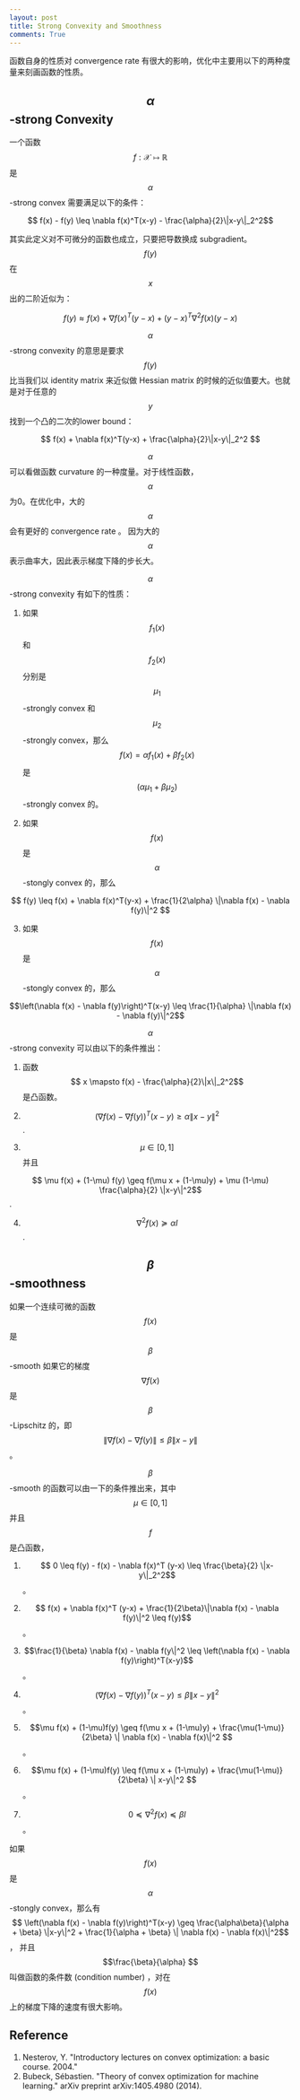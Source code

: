 ```yaml
---
layout: post
title: Strong Convexity and Smoothness
comments: True
---
```


函数自身的性质对 convergence rate 有很大的影响，优化中主要用以下的两种度量来刻画函数的性质。

## $$ \alpha$$-strong Convexity

一个函数 $$ f: \mathcal{X} \mapsto \mathbb{R} $$ 是 $$ \alpha$$-strong convex 需要满足以下的条件：

$$ f(x) - f(y) \leq \nabla f(x)^T(x-y) - \frac{\alpha}{2}\|x-y\|_2^2$$

其实此定义对不可微分的函数也成立，只要把导数换成 subgradient。$$f(y) $$在 $$ x$$出的二阶近似为：

$$ f(y) \approx f(x) + \nabla f(x)^T(y-x) + (y-x)^T\nabla^2f(x)(y-x)$$

$$ \alpha$$-strong convexity 的意思是要求 $$f(y)$$ 比当我们以 identity matrix 来近似做 Hessian matrix 的时候的近似值要大。也就是对于任意的$$y$$ 找到一个凸的二次的lower bound： 

$$ f(x)  + \nabla f(x)^T(y-x) + \frac{\alpha}{2}\|x-y\|_2^2 $$

$$\alpha$$可以看做函数 curvature 的一种度量。对于线性函数，$$\alpha$$为0。在优化中，大的 $$ \alpha$$会有更好的 convergence rate 。 因为大的 $$ \alpha$$ 表示曲率大，因此表示梯度下降的步长大。


$$\alpha$$-strong convexity 有如下的性质：

1. 如果 $$ f_1(x)$$ 和 $$ f_2(x)$$ 分别是 $$ \mu_{1}$$-strongly convex 和 $$ \mu_{2}$$-strongly convex，那么 $$ f(x) = \alpha f_1(x) + \beta f_2(x)$$ 是 $$ (\alpha \mu_1 + \beta \mu_2)$$-strongly convex 的。

2. 如果 $$ f(x) $$是 $$ \alpha$$-stongly convex 的，那么 

$$ f(y) \leq f(x) + \nabla f(x)^T(y-x) + \frac{1}{2\alpha} \|\nabla f(x) - \nabla f(y)\|^2 $$

3. 如果 $$ f(x) $$是 $$ \alpha$$-stongly convex 的，那么 

$$\left(\nabla f(x) - \nabla f(y)\right)^T(x-y) \leq \frac{1}{\alpha} \|\nabla f(x) - \nabla f(y)\|^2$$

$$\alpha$$-strong convexity 可以由以下的条件推出：

1. 函数 $$ x \mapsto f(x) - \frac{\alpha}{2}\|x\|_2^2$$  是凸函数。

2. $$ \left(\nabla f(x) - \nabla f(y)\right)^T(x-y) \geq \alpha \|x-y\|^2 $$.

3. $$ \mu \in [0,1]$$ 并且

 $$ \mu f(x) + (1-\mu) f(y) \geq f(\mu x + (1-\mu)y) + \mu (1-\mu) \frac{\alpha}{2} \|x-y\|^2$$.

4. $$\nabla^2 f(x) \succeq \alpha I$$.


## $$ \beta$$-smoothness
如果一个连续可微的函数 $$ f(x)$$  是 $$ \beta$$-smooth 如果它的梯度 $$ \nabla f(x)$$ 是 $$ \beta$$-Lipschitz 的，即 $$ \|\nabla f(x) - \nabla f(y)\| \leq \beta \|x -y\|$$。

$$ \beta$$-smooth 的函数可以由一下的条件推出来，其中 $$ \mu \in [0, 1]$$并且 $$f$$ 是凸函数，
1. $$ 0 \leq f(y) - f(x) - \nabla f(x)^T (y-x) \leq \frac{\beta}{2} \|x-y\|_2^2$$ 。

2. $$ f(x) + \nabla f(x)^T (y-x) + \frac{1}{2\beta}\|\nabla f(x) - \nabla f(y)\|^2 \leq f(y)$$。

3. $$\frac{1}{\beta} \nabla f(x) - \nabla f(y\|^2 \leq \left(\nabla f(x) - \nabla f(y)\right)^T(x-y)$$。

4. $$\left(\nabla f(x) - \nabla f(y)\right)^T(x-y) \leq \beta \|x-y\|^2$$。

5. $$\mu f(x) + (1-\mu)f(y) \geq f(\mu x + (1-\mu)y) + \frac{\mu(1-\mu)}{2\beta} \| \nabla f(x) - \nabla f(x)\|^2 $$。
6. $$\mu f(x) + (1-\mu)f(y) \leq f(\mu x + (1-\mu)y) + \frac{\mu(1-\mu)}{2\beta} \| x-y\|^2  $$。
7. $$ 0 \preceq \nabla^2f(x)\preceq \beta I $$。


如果 $$f(x) $$ 是 $$ \alpha$$-stongly convex，那么有 $$ \left(\nabla f(x) - \nabla f(y)\right)^T(x-y) \geq \frac{\alpha\beta}{\alpha + \beta} \|x-y\|^2 + \frac{1}{\alpha + \beta} \| \nabla f(x) - \nabla f(x)\|^2$$， 并且 $$\frac{\beta}{\alpha} $$ 叫做函数的条件数 (condition number) ，对在 $$ f(x)$$ 上的梯度下降的速度有很大影响。





## Reference
1. Nesterov, Y. "Introductory lectures on convex optimization: a basic course. 2004."
2. Bubeck, Sébastien. "Theory of convex optimization for machine learning." arXiv preprint arXiv:1405.4980 (2014).

